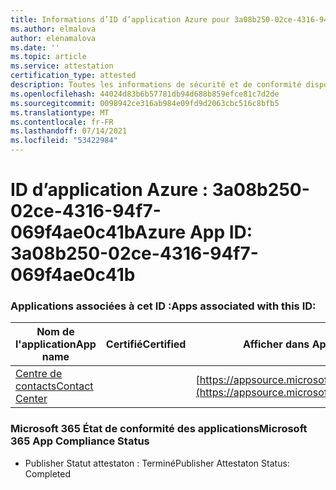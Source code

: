 ```yaml
---
title: Informations d’ID d’application Azure pour 3a08b250-02ce-4316-94f7-069f4ae0c41b
ms.author: elmalova
author: elenamalova
ms.date: ''
ms.topic: article
ms.service: attestation
certification_type: attested
description: Toutes les informations de sécurité et de conformité disponibles pour 3a08b250-02ce-4316-94f7-069f4ae0c41b.
ms.openlocfilehash: 44024d83b6b57781db94d688b859efce81c7d2de
ms.sourcegitcommit: 0098942ce316ab984e09fd9d2063cbc516c8bfb5
ms.translationtype: MT
ms.contentlocale: fr-FR
ms.lasthandoff: 07/14/2021
ms.locfileid: "53422984"
---
```

# <a name="azure-app-id-3a08b250-02ce-4316-94f7-069f4ae0c41b"></a><span data-ttu-id="f7a3b-103">ID d’application Azure : 3a08b250-02ce-4316-94f7-069f4ae0c41b</span><span class="sxs-lookup"><span data-stu-id="f7a3b-103">Azure App ID: 3a08b250-02ce-4316-94f7-069f4ae0c41b</span></span>


### <a name="apps-associated-with-this-id"></a><span data-ttu-id="f7a3b-104">Applications associées à cet ID :</span><span class="sxs-lookup"><span data-stu-id="f7a3b-104">Apps associated with this ID:</span></span>
| <span data-ttu-id="f7a3b-105">**Nom de l'application**</span><span class="sxs-lookup"><span data-stu-id="f7a3b-105">**App name**</span></span> | <span data-ttu-id="f7a3b-106">**Certifié**</span><span class="sxs-lookup"><span data-stu-id="f7a3b-106">**Certified**</span></span> | <span data-ttu-id="f7a3b-107">**Afficher dans AppSource**</span><span class="sxs-lookup"><span data-stu-id="f7a3b-107">**View in AppSource**</span></span> |
|-|-|-|
| [<span data-ttu-id="f7a3b-108">Centre de contacts</span><span class="sxs-lookup"><span data-stu-id="f7a3b-108">Contact Center</span></span>](https://docs.microsoft.com/en-us/microsoft-365-app-certification/forward/WA200001428) |  | [https://appsource.microsoft.com/product/office/WA200001428](https://appsource.microsoft.com/product/office/WA200001428) |

### <a name="microsoft-365-app-compliance-status"></a><span data-ttu-id="f7a3b-109">Microsoft 365 État de conformité des applications</span><span class="sxs-lookup"><span data-stu-id="f7a3b-109">Microsoft 365 App Compliance Status</span></span>
- <span data-ttu-id="f7a3b-110">Publisher Statut attestaton : Terminé</span><span class="sxs-lookup"><span data-stu-id="f7a3b-110">Publisher Attestaton Status: Completed</span></span>
